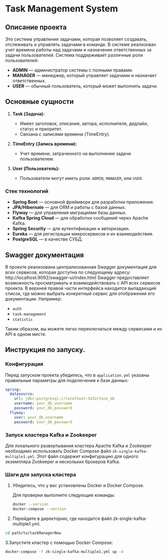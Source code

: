 # Task Management System

## Описание проекта

Это система управления задачами, которая позволяет создавать, отслеживать и управлять задачами в команде. В системе реализован учет времени работы над задачами и назначение ответственных за задачи пользователей. Система поддерживает различные роли пользователей:

- **ADMIN** — администратор системы с полными правами.
- **MANAGER** — менеджер, который управляет задачами и назначает ответственных.
- **USER** — обычный пользователь, который может выполнять задачи.

## Основные сущности

1. **Task (Задача):**
   - Имеет заголовок, описание, автора, исполнителя, дедлайн, статус и приоритет.
   - Связана с записями времени (TimeEntry).

2. **TimeEntry (Запись времени):**
   - Учет времени, затраченного на выполнение задачи пользователем.

3. **User (Пользователь):**
   - Пользователи могут иметь роли: `ADMIN`, `MANAGER`, или `USER`.


### Стек технологий
- **Spring Boot** — основной фреймворк для разработки приложения.
- **JPA/Hibernate** — для ORM и работы с базой данных.
- **Flyway** — для управления миграциями базы данных.
- **Kafka Spring Cloud** — для обработки сообщений через Apache Kafka.
- **Spring Security** — для аутентификации и авторизации.
- **Eureka** — для регистрации микросервисов и их взаимодействия.
- **PostgreSQL** — в качестве СУБД.


## Swagger документация
В проекте реализована централизованная Swagger документация для всех сервисов, которая доступна по следующему адресу: http://localhost:9092/swagger-ui/index.html
Swagger предоставляет возможность просматривать и взаимодействовать с API всех сервисов проекта. В верхней правой части интерфейса находится выпадающий список, где можно выбрать конкретный сервис для отображения его документации. Например:
- `auth`
- `task-management`
- `statistic`

Таким образом, вы можете легко переключаться между сервисами и их API в одном месте. 



## Инструкция по запуску.
### Конфигурация 
Перед запуском проекта убедитесь, что в `application.yml` указаны правильные параметры для подключения к базе данных:

```yaml
spring:
  datasource:
    url: jdbc:postgresql://localhost:5432/task_db
    username: your_db_username
    password: your_db_password
  flyway:
    user: your_db_username
    password: your_db_password
```

### Запуск кластера Kafka и Zookeeper

Для локального развертывания кластера Apache Kafka и Zookeeper необходимо использовать Docker Compose файл `zk-single-kafka-multiple1.yml`. Этот файл содержит конфигурацию для одного экземпляра Zookeeper и нескольких брокеров Kafka.

### Шаги для запуска кластера

1. Убедитесь, что у вас установлены Docker и Docker Compose.
   
   Для проверки выполните следующие команды:

   ```bash
   docker --version
   docker-compose --version
   ```
2. Перейдите в директорию, где находится файл zk-single-kafka-multiple1.yml. 
```bash
cd path/to/taskManagerNew
```
3.Запустите кластер с помощью Docker Compose:
```bash
docker-compose -f zk-single-kafka-multiple1.yml up -d
```
